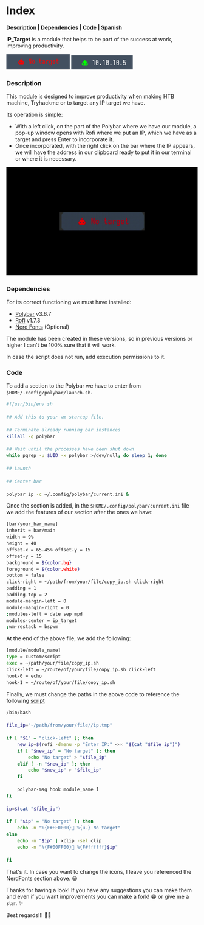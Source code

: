# Index

**[Description](#description) | [Dependencies](#dependencies) | [Code](#code) | [Spanish](https://github.com/m4nj4pe/ip_target-polybar/blob/main/README-es.md)**  

**IP_Target** is a module that helps to be part of the success at work, improving productivity.

![](https://github.com/m4nj4pe/ip_target-polybar/blob/main/media/demo_notarget.png)
![](https://github.com/m4nj4pe/ip_target-polybar/blob/main/media/demo_ip.png) 


### Description

This module is designed to improve productivity when making HTB machine, Tryhackme or to target any IP target we have.

Its operation is simple:
  - With a left click, on the part of the Polybar where we have our module, a pop-up window opens with Rofi where we put an IP, which we have as a target and press Enter to incorporate it.
  - Once incorporated, with the right click on the bar where the IP appears, we will have the address in our clipboard ready to put it in our terminal or where it is necessary.

![](https://github.com/m4nj4pe/ip_target-polybar/blob/main/media/demo.gif)

### Dependencies 

For its correct functioning we must have installed:
- [Polybar](https://github.com/polybar/polybar) v3.6.7
- [Rofi](https://github.com/davatorium/rofi) v1.7.3
- [Nerd Fonts](https://www.nerdfonts.com/cheat-sheet) (Optional)

The module has been created in these versions, so in previous versions or higher I can't be 100% sure that it will work.

In case the script does not run, add execution permissions to it.

### Code

To add a section to the Polybar we have to enter from `$HOME/.config/polybar/launch.sh`.
```bash
#!/usr/bin/env sh

## Add this to your wm startup file.

## Terminate already running bar instances
killall -q polybar

## Wait until the processes have been shut down
while pgrep -u $UID -x polybar >/dev/null; do sleep 1; done

## Launch

## Center bar

polybar ip -c ~/.config/polybar/current.ini &
```
Once the section is added, in the `$HOME/.config/polybar/current.ini` file we add the features of our section after the ones we have:
```bash
[bar/your_bar_name]
inherit = bar/main
width = 9%
height = 40
offset-x = 65.45% offset-y = 15
offset-y = 15
background = ${color.bg}
foreground = ${color.white}
bottom = false
click-right = ~/path/from/your/file/copy_ip.sh click-right
padding = 1
padding-top = 2
module-margin-left = 0
module-margin-right = 0
;modules-left = date sep mpd
modules-center = ip_target
;wm-restack = bspwm
```
At the end of the above file, we add the following:
```bash
[module/module_name]
type = custom/script
exec = ~/path/your/file/copy_ip.sh 
click-left = ~/route/of/your/file/copy_ip.sh click-left
hook-0 = echo
hook-1 = ~/route/of/your/file/copy_ip.sh
```
Finally, we must change the paths in the above code to reference the following [script](https://github.com/m4nj4pe/ip_target-polybar/tree/main/script/copy_ip.sh)
```bash
/bin/bash

file_ip="~/path/from/your/file//ip.tmp"

if [ "$1" = "click-left" ]; then
    new_ip=$(rofi -dmenu -p "Enter IP:" <<< "$(cat "$file_ip")")
    if [ "$new_ip" = "No target" ]; then
        echo "No target" > "$file_ip"
    elif [ -n "$new_ip" ]; then
        echo "$new_ip" > "$file_ip"
    fi

    polybar-msg hook module_name 1
fi

ip=$(cat "$file_ip")

if [ "$ip" = "No target" ]; then
    echo -n "%{F#FF0000}󱚡 %{u-} No target" 
else
    echo -n "$ip" | xclip -sel clip
    echo -n "%{F#00FF00}󱚝 %{F#ffffff}$ip" 

fi
```
That's it. In case you want to change the icons, I leave you referenced the NerdFonts section above. 😀

Thanks for having a look! If you have any suggestions you can make them and even if you want improvements you can make a fork! 😁 or give me a star. ✨

Best regards!!! 🧑‍💻

